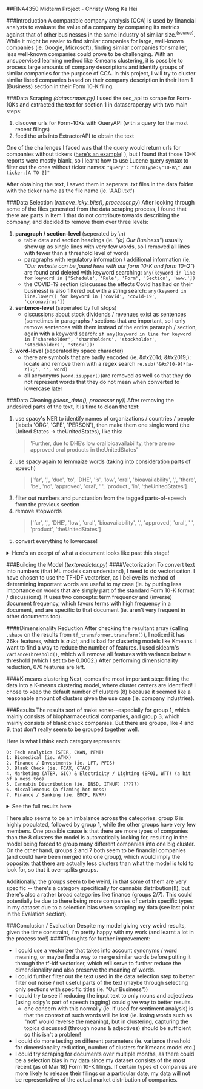 ##FINA4350 Midterm Project - Christy Wong Ka Hei 

###Introduction
A comparable company analysis (CCA) is used by financial analysts to evaluate the value of a company by comparing its metrics against that of other businesses in the same industry of similar size.<sup>([source](https://www.investopedia.com/terms/c/comparable-company-analysis-cca.asp ))</sup>. While it might be easier to find similar companies for large, well-known companies (ie. Google, Microsoft), finding similar companies for smaller, less well-known companies could prove to be challenging. With an unsupervised learning method like K-means clustering, it is possible to process large amounts of company descriptions and identify groups of similar companies for the purpose of CCA. In this project, I will try to cluster similar listed companies based on their company description in their Item 1 (Business) section in their Form 10-K filing.

###Data Scraping _(datascraper.py)_
I used the sec_api to scrape for Form-10Ks and extracted the text for section 1 in datascraper.py with two main steps:
1. discover urls for Form-10Ks with QueryAPI (with a query for the most recent filings)
2. feed the urls into ExtractorAPI to obtain the text

One of the challenges I faced was that the query would return urls for companies without tickers ([here's an example](https://www.sec.gov/Archives/edgar/data/1617957/000188852422003194/gsm14g24_10k-2021.htm)! ), but I found that those 10-K reports were mostly blank, so I learnt how to use Lucene query syntax to filter out the ones without ticker names:
```"query": "formType:\"10-K\" AND ticker:[A TO Z]"```

After obtaining the text, I saved them in seperate .txt files in the data folder with the ticker name as the file name (ie. 'AADI.txt')

###Data Selection (_remove_icky_bits(), processor.py_)
After looking through some of the files generated from the data scraping process, I found that there are parts in Item 1 that do not contribute towards describing the company, and decided to remove them over three levels:
1. **paragraph / section-level** (seperated by \n)
   - table data and section headings (ie. _"(a) Our Business"_) usually show up as single lines with very few words, so I removed all lines with fewer than a threshold level of words
   - paragraphs with regulatory information / additional information (ie. _"Our website can be found here with our form 10-K and form 10-Q"_) are found and deleted with keyword searching:
       ```any(keyword in line for keyword in ['Schedule', 'Rule', 'Form', 'Section', 'www.'])```
   - the COVID-19 section (discusses the effects Covid has had on their business) is also filtered out with a string search:
      ```any(keyword in line.lower() for keyword in ['covid', 'covid-19', 'coronavirus'])```
2. **sentence-level** (seperated by full stops)
   - discussions about stock dividends / revenues exist as sentences (sometimes in paragraphs / sections that are important, so I only remove sentences with them instead of the entire pararaph / section, again with a keyword search:
   ```if any(keyword in line for keyword in ['shareholder', 'shareholders', 'stockholder', 'stockholders', 'stock']):```
3. **word-level** (seperated by space character)
   - there are symbols that are badly encoded (ie. \&\#x201d; \&\#x2019;): locate and remove them with a regex search ```re.sub('&#x?[0-9]*[a-z]?;', '', word)```
   - all acryonyms (```word.isupper()```)are removed as well so that they do not represent words that they do not mean when converted to lowercase later
   

###Data Cleaning _(clean_data(), processor.py))_
After removing the undesired parts of the text, it is time to clean the text:
1. use spacy's NER to identify names of organizations / countries / people (labels 'ORG', 'GPE', 'PERSON'), then make them one single word (the United States -> theUnitedStates), like this:
   > 'Further, due to DHE’s low oral bioavailability, there are no approved oral  products in theUnitedStates'
2. use spacy again to lemmaize words (taking into consideration parts of speech)
   > ['far', ',', 'due', 'to', 'DHE', '’s', 'low', 'oral', 'bioavailability', ',', 'there', 'be', 'no', 'approved', 'oral', ' ', 'product', 'in', 'theUnitedStates']
3. filter out numbers and punctuation from the tagged parts-of-speech from the previous section
4. remove stopwords
   > ['far', ',', 'DHE', 'low', 'oral', 'bioavailability', ',', 'approved', 'oral', ' ', 'product', 'theUnitedStates']
5. convert everything to lowercase!

<details>
  <summary>Here's an exerpt of what a document looks like past this stage!</summary>
  
  ##### GNOG.txt
  expressly state context require term company   refer goldennuggetonlinegame online gaming igaming digital sport entertainment company focus provide customer enjoyable realistic exciting online gaming experience market. currently operate newjersey michigan westvirginia offer patron ability play favorite casino game bet live action sport event virginia currently offer online sport bet. desire innovate improve offer realistic online gaming platform drive employee define business pursue vision lead destination online gaming player modern mindset. online gaming operator enter newjersey market michigan market january recently enter westvirginia market september virginia market offer online sport bet september. affiliate thegoldennugget / landry family company refer   aspire live reputation goldennugget brand storied brand gaming industry provide customer online gaming experience consistent land base casino goldennugget   nevada limited liability company indirect wholly subsidiary   define goldennugget. technology design create superior online bet experience avid casino sport bettor. goal shape player mind today anticipate gaming industry evolve. 
</details>

###Building the Model (_textpredictor.py_)
####Vectorization
To convert text into numbers (that ML models can understand), I need to do vectorisation. I have chosen to use the TF-IDF vectoriser, as I believe its method of determining important words are useful to my case (ie. by putting less importance on words that are simply part of the standard Form 10-K format / discussions). It uses two concepts: term frequency and (inverse) document frequency, which favors terms with high frequency in a document, and are specific to that document (ie. aren't very frequent in other documents too).

####Dimensionality Reduction
After checking the resultant array (calling ```.shape``` on the results from ```tf_transformer.transform()```), I noticed it has 26k+ features, which is _a lot_, and is bad for clustering models like Kmeans. I want to find a way to reduce the number of features. I used sklearn's ```VarianceThreshold()```, which will remove all features with variance below a threshold (which I set to be 0.0002.) After performing dimensionality reduction, 670 features are left.

####K-means clustering
Next, comes the most important step: fitting the data into a K-means clustering model, where cluster centers are identified! I chose to keep the default number of clusters (8) because it seemed like a reasonable amount of clusters given the use case (ie. company industries).

###Results
The results sort of make sense--especially for group 1, which mainly consists of biopharmaceutical companies, and group 3, which mainly consists of blank check companies. But there are groups, like 4 and 6, that don't really seem to be grouped together well.

Here is what I think each category represents:
```
0: Tech analytics (STER, CWAN, PFMT)
1: Biomedical (ie. ATNX)
2. Finance / Investments (ie. LFT, PFIS)
3. Blank Check (ie. FCAX, GTAC)
4. Marketing (ATER, GIC) & Electricity / Lighting (EFOI, WTT) (a bit of a mess too)
5. Cannabis Distribution (ie. INSD, ITHUF) (????) 
6. Miscalleneous (a flaming hot mess)
7. Finance / Banking (ie. EMCF, RVRF)
```
<details>
<summary>See the full results here</summary>

```Group 0: STER, CWAN, PFMT, ATCX, TISI
Group 1: SYBX, SQZ, BXRX, LIFE, IDYA, PRLD, ACXP, BDTX, EFTR, IKNA, RLYB, CPRX, DBTX, AVRO, CGEM, RVPH, AADI, ACET, SYN, VICP, SANA, ETON, TCON, ATHX, MRKR, APRE, AVDL, SMMT, STSA, VIRX, CUE, CABA, IPSC, FUSN, VIRI, ACOR, ALDX, ATNX, CYT, INZY
Group 2: LFT, PFIS, CFBK, FOA, HMPT, FSBW, FGBI, CMTG
Group 3: HPLT, CBRG, CNDB, FCAX, FTAA, WNNR, OTEC, SCLE, ACII, SAMA, NVAC, BNIX, APGB, NAAC, FTPA, GTAC, CONX, HZON, GLBL, MOTV
Group 4: BIRD, EFOI, PKOH, JAKK, ATER, BIOL, WTT, GIC, TTCF, SOVO, AEIS, RTSL, BKTI, THRN, SMTC, TGLS, PWFL, IRIX, SUMR
Group 5: INSD, ITHUF, TRSSF, MILC, MRMD, NLCP
Group 6: DH, NLAB, SGC, GNOG, HDSN, CMCT, HMTV, SGA, DFH, MDRR, GJCU, ALDA, UONE, HWIN, GNE, BLNK, LEGH, PRCH, FF, CLPR, QUBT, HQI, MIMO, CRWD, RMBL, CTOS, SDSYA, CMAX, HALL, DM, SRG, INTZ, SFT, HIL, VERX, EVC, KBLB, PRPL, AP, ASZ, BMBL, BJ, LGTO, GPP, REI, BBQ, DXPE, PEI, ARSN, PLBY, KRBF, XBIT, SVNA, WHLM, NBEV, NWPX, CHMI, ARGO, RDI, LMB, TSQ, RYAN, MNTK, FLL, AC, PESI, EDR, ULH, ALTD, LSEA, HTIA, VHC, ML, AKU, PPC, GOCO, CTKB, TLIS, LOTZ, XELA, SOYB, DMS, TIG, BBXIA, BTBD, ALAC, BOX, WLMS, CPSS, INRE, BRCC, BURL, LOV, PUBC, INPX, HLMN, SPPI, ATLC, AXTI, MYSZ, MCG, FNHC, ELA, HYRE, SRGA, COUP, JOAN, BRT, STKS, RIOT, AUS, KODK, ATNI, HFFG, FNRN, NVDA, DCAC, ICD, GBLI, SIG, BRDS, EWCZ, CCOB, SPIN, GLG, DS, PFSW, CELH, NUVR, PANL, STGW, INUV, GRIL, WRBY
Group 7: BMRC, OVBC, CSBB, RVRF, EMCF, TCBX, CBAN, JUVF, COFS, MPB, UBCP, BFC, FCCO, INBK, FMCB, MRBK
```
</details>

There also seems to be an imbalance across the categories: group 6 is highly populated, followed by group 1, while the other groups have very few members. One possible cause is that there are more types of companies than the 8 clusters the model is automatically looking for, resulting in the model being forced to group many different companies into one big cluster. On the other hand, groups 2 and 7 both seem to be financial companies (and could have been merged into one group), which would imply the opposite: that there are actually less clusters than what the model is told to look for, so that it over-splits groups. 

Additionally, the groups seem to be weird, in that some of them are very specific -- there's a category specifically for cannabis distribution(!!), but there's also a rather broad categories like finance (groups 2/7). This could potentially be due to there being more companies of certain specific types in my dataset due to a selection bias when scraping my data (see last point in the Evalation section).

###Conclusion / Evaluation
Despite my model giving very weird results, given the time constraint, I'm pretty happy with my work (and learnt a lot in the process too!)
####Thoughts for further improvement:
- I could use a vectorizer that takes into account synonyms / word meaning, or maybe find a way to merge similar words before putting it through the tf-idf vectoriser, which will serve to further reduce the dimensionality and also preserve the meaning of words. 
- I could further filter out the text used in the data selection step to better filter out noise / not useful parts of the text (maybe through selecting only sections with specific titles (ie. "Our Business"))
- I could try to see if reducing the input text to only nouns and adjectives (using scipy's part of speech tagging) could give way to better results.
  - one concern with this normally (ie. if used for sentiment analysis) is that the context of such words will be lost (ie. losing words such as "not" would reverse the meaning), but in clustering, capturing the topics discussed (through nouns & adjectives) should be sufficient so this isn't a problem!
- I could do more testing on different parameters (ie. variance threshold for dimensionality reduction, number of clusters for Kmeans model etc.)
- I could try scraping for documents over multiple months, as there could be a selection bias in my data since my dataset consists of the most recent (as of Mar 18) Form 10-K filings. If certain types of companies are more likely to release their filings on a particular date, my data will not be representative of the actual market distribution of companies.
